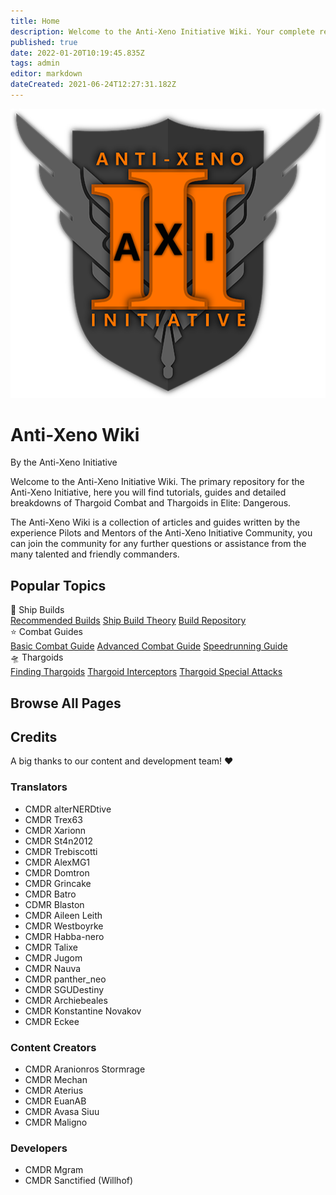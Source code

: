 ```yaml
---
title: Home
description: Welcome to the Anti-Xeno Initiative Wiki. Your complete repository for Anti-Xeno Combat.
published: true
date: 2022-01-20T10:19:45.835Z
tags: admin
editor: markdown
dateCreated: 2021-06-24T12:27:31.182Z
---
```


<div class="mainbox">
  <div class="contentbox">
    <div id="titlebox">
      <img id="titleimg" src="/img/axi_insignia_hypen_512.png" alt="AXI Logo" />
      <div>
        <h1 id="title">Anti-Xeno Wiki</h1>
        <div id="subtitle">By the Anti-Xeno Initiative</div>
      </div>
    </div>
    <p>Welcome to the Anti-Xeno Initiative Wiki. The primary repository for the Anti-Xeno Initiative, here you will find tutorials, guides and detailed breakdowns of Thargoid Combat and Thargoids in Elite: Dangerous.</p>
    <p>The Anti-Xeno Wiki is a collection of articles and guides written by the experience Pilots and Mentors of the Anti-Xeno Initiative Community, you can join the community for any further questions or assistance from the many talented and friendly commanders.</p>
    <h2>Popular Topics</h2>
    <div id="topicsbox">
      <div id="common-topics" class="grid-container">
        <div id="topic" class="grid-item">
          <div id="topic-title">🚀 Ship Builds</div>
          <div id="topic-links">
            <a href="/builds">Recommended Builds</a>
            <a href="/shipbuildtheory">Ship Build Theory</a>
            <a href="/buildrepository">Build Repository</a>
          </div>
        </div>
        <div id="topic" class="grid-item">
          <div id="topic-title">⭐ Combat Guides</div>
          <div id="topic-links">
            <a href="/basic-combat-guide">Basic Combat Guide</a>
            <a href="/advanced-combat-guide">Advanced Combat Guide</a>
            <a href="/combat-speedrunning">Speedrunning Guide</a>
          </div>
        </div>
        <div id="topic" class="grid-item">
          <div id="topic-title">🛸 Thargoids</div>
          <div id="topic-links">
            <a href="/finding-thargoids">Finding Thargoids</a>
            <a href="/interceptors">Thargoid Interceptors</a>
            <a href="/special-attacks">Thargoid Special Attacks</a>
          </div>
        </div>
      </div>
        <h2>Browse All Pages</h2>
        <div id="pagelistbox" class="grid-container">
      </div>
      <div>
        <h2>Credits</h2>
        <p>A big thanks to our content and development team! ❤️</p>
        <div id="creditsbox" class="grid-container">
          <div id="creditsbox" class="grid-item">
            <h3>Translators</h3>
            <ul>
              <li>CMDR alterNERDtive</li>
              <li>CMDR Trex63</li>
              <li>CMDR Xarionn</li>
              <li>CMDR St4n2012</li>
              <li>CMDR Trebiscotti</li>
              <li>CMDR AlexMG1</li>
              <li>CMDR Domtron</li>
              <li>CMDR Grincake</li>
              <li>CMDR Batro</li>
              <li>CDMR Blaston</li>
              <li>CMDR Aileen Leith</li>
              <li>CMDR Westboyrke</li>
              <li>CMDR Habba-nero</li>
              <li>CMDR Talixe</li>
              <li>CMDR Jugom</li>
              <li>CMDR Nauva</li>
              <li>CMDR panther_neo</li>
              <li>CMDR SGUDestiny</li>
              <li>CMDR Archiebeales</li>
              <li>CMDR Konstantine Novakov</li>
              <li>CMDR Eckee</li>
            </ul>
          </div>
          <div id="creditsbox" class="grid-item">
            <h3>Content Creators</h3>
            <ul>
              <li>CMDR Aranionros Stormrage</li>
              <li>CMDR Mechan</li>
              <li>CMDR Aterius</li>
              <li>CMDR EuanAB</li>
              <li>CMDR Avasa Siuu</li>
              <li>CMDR Maligno</li>
            </ul>
          </div>
          <div id="creditsbox" class="grid-item">
            <h3>Developers</h3>
            <ul>
              <li>CMDR Mgram</li>
              <li>CMDR Sanctified (Willhof)</li>
            </ul>
          </div>
        </div>
      </div>
    </div>
  </div>
</div>